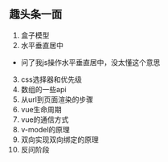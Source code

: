 ## 趣头条一面
1. 盒子模型
2. 水平垂直居中
 - 问了我js操作水平垂直居中，没太懂这个意思
3. css选择器和优先级
4. 数组的一些api
5. 从url到页面渲染的步骤
6. vue生命周期
7. vue的通信方式
8. v-model的原理
9. 双向实现双向绑定的原理
10. 反问阶段